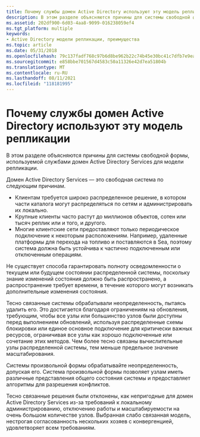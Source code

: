 ```yaml
---
title: Почему службы домен Active Directory используют эту модель репликации
description: В этом разделе объясняются причины для системы свободной формы, используемой службами домен Active Directory Services для модели репликации.
ms.assetid: 202df900-6d03-4aa8-9099-016238059ef4
ms.tgt_platform: multiple
keywords:
- Active Directory модели репликации, преимущества
ms.topic: article
ms.date: 05/31/2018
ms.openlocfilehash: 79c137fadf768c97b6d8be962b22c74b45e30bc41c7dfb7e9ea67e1f145cd92d
ms.sourcegitcommit: e858bbe701567d4583c50a11326e42d7ea51804b
ms.translationtype: MT
ms.contentlocale: ru-RU
ms.lasthandoff: 08/11/2021
ms.locfileid: "118181995"
---
```

# <a name="why-active-directory-domain-services-uses-this-replication-model"></a>Почему службы домен Active Directory используют эту модель репликации

В этом разделе объясняются причины для системы свободной формы, используемой службами домен Active Directory Services для модели репликации.

Домен Active Directory Services — это свободная система по следующим причинам.

-   Клиентам требуется широко распределенное решение, в котором части каталога могут распределяться по сетям и администрировать их локально.
-   Крупные клиенты часто растут до миллионов объектов, сотен или тысяч реплик или и того, и другого.
-   Многие клиентские сети предоставляют только периодическое подключение к некоторым расположениям. Например, удаленные платформы для перехода на топливо и поставляются в Sea, поэтому система должна быть устойчива к частично подключенным или отключенным операциям.

Не существует способа гарантировать полноту осведомленности о текущем или будущем состоянии распределенной системы, поскольку знание изменений состояния должно быть распространено, а распространение требует времени, в течение которого могут возникать дополнительные изменения состояния.

Тесно связанные системы обрабатывали неопределенность, пытаясь удалить его. Это достигается благодаря ограничениям на обновления, требующим, чтобы все узлы или большинство узлов были доступны перед выполнением обновлений, используя распределенные схемы блокировки или единое основное подключение для критически важных ресурсов, ограничивая все узлы как хорошо подключенные или сочетание этих методов. Чем более тесно связаны вычислительные узлы распределенной системы, тем меньше предельное значение масштабирования.

Системы произвольной формы обрабатывайте неопределенность, допуская его. Система произвольной формы позволяет узлам иметь различные представления общего состояния системы и предоставляет алгоритмы для разрешения конфликтов.

Тесно связанные решения были отклонены, как непригодные для домен Active Directory Services из-за требований к локальному администрированию, отключению работы и масштабируемости на очень большом количестве узлов. Выбранная слабо связанная модель, нестрогая согласованность нескольких хозяев с конвергенцией, удовлетворяет всем требованиям.

 

 




